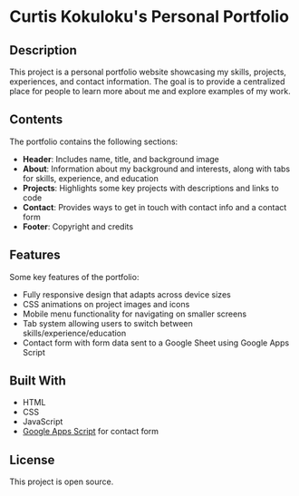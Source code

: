 # Curtis Kokuloku's Personal Portfolio

## Description

This project is a personal portfolio website showcasing my skills, projects, experiences, and contact information. The goal is to provide a centralized place for people to learn more about me and explore examples of my work.

## Contents

The portfolio contains the following sections:

- **Header**: Includes name, title, and background image
- **About**: Information about my background and interests, along with tabs for skills, experience, and education
- **Projects**: Highlights some key projects with descriptions and links to code
- **Contact**: Provides ways to get in touch with contact info and a contact form
- **Footer**: Copyright and credits

## Features

Some key features of the portfolio:

- Fully responsive design that adapts across device sizes
- CSS animations on project images and icons
- Mobile menu functionality for navigating on smaller screens
- Tab system allowing users to switch between skills/experience/education
- Contact form with form data sent to a Google Sheet using Google Apps Script

## Built With

- HTML
- CSS
- JavaScript
- [Google Apps Script](https://www.google.com/script/start/) for contact form

## License

This project is open source.
